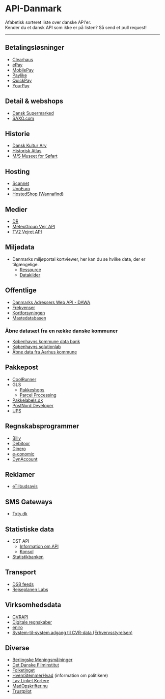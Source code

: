 # API-Danmark
Afabetisk sorteret liste over danske API'er.  
Kender du et dansk API som ikke er på listen? Så send et pull request! 

---

## Betalingsløsninger
- [Clearhaus](http://docs.gateway.clearhaus.com/)
- [ePay](http://tech.epay.dk/da/betalingswebservice)
- [MobilePay](http://www.danskebank.dk/da-dk/mobilepay/Pages/Developer.aspx)
- [Paylike](https://github.com/paylike/api-docs)
- [QuickPay](http://tech.quickpay.net/api/)
- [YourPay](http://api.yourpay.dk)

## Detail & webshops
- [Dansk Supermarked](https://developer.dansksupermarked.dk/v1/api/reference/overview/)
- [SAXO.com](http://api.saxo.com/)


## Historie
- [Dansk Kultur Arv](http://www.danskkulturarv.dk/api/)
- [Historisk Atlas](http://blog.historiskatlas.dk/api/)
- [M/S Museet for Søfart](http://mfs.dk/soeg-i-soefartshistorien/api)

## Hosting
- [Scannet](http://www.scannet.dk/webshop/integration/integration-med-api/)
- [UnoEuro](https://www.unoeuro.com/docs/api.php)
- [HostedShop (Wannafind)](http://api-help.hostedshop.dk)

## Medier
- [DR](http://www.dr.dk/mu-online/)
- [MeteoGroup Vejr API](http://www.meteogroup.com/da/dk/sektorer/medier/mobil/vejr-api.html)
- [TV2 Vejret API](https://vejret-api.tv2.dk)

## Miljødata
- Danmarks miljøportal kortviewer, her kan du se hvilke data, der er tilgængelige.
    - [Ressource](http://arealinformation.miljoeportal.dk/distribution/)
    - [Datakilder](http://www.miljoeportal.dk/soegmiljoedata/soeg_areal/Sider/download%20data.aspx)

## Offentlige
- [Danmarks Adressers Web API - DAWA](https://dawa.aws.dk/)
- [Frekvenser](http://filer.erhvervsstyrelsen.dk/mikrofon-offentligt-api)
- [Kortforsyningen](https://www.kortforsyningen.dk/content/webtjenester)
- [Mastedatabasen](https://mastedatabasen.dk/Viskort/ContentPages/DataFraDatabasen.aspx?callingapp=mastedb#webapi)

### Åbne datasæt fra en række danske kommuner
- [Københavns kommune data bank](http://data.kk.dk/)
- [Københavns solutionlab](http://cphsolutionslab.dk/)
- [Åbne data fra Aarhus kommune](http://www.odaa.dk/)

## Pakkepost
- [CoolRunner](http://docs.coolrunner.dk)
- GLS
    - [Pakkeshops](http://www.gls.dk/webservices_v2/wsPakkeshop.asmx?WSD)
    - [Parcel Processing](http://api.gls.dk/ws/)
- [Pakkelabels.dk](https://api.pakkelabels.dk)
- [PostNord Developer](https://developer.postnord.com)
- [UPS](https://www.ups.com/content/dk/da/resources/sri/apidefinition.html)

## Regnskabsprogrammer
- [Billy](https://www.billy.dk/api)
- [Debitoor](https://debitoor.dk/åben-api)
- [Dinero](https://api.dinero.dk/docs)
- [e-conomic](https://www.e-conomic.dk/tillaegsmoduler/api)
- [DynAccount](https://dynaccount.dk/funktioner/api-integration/)

## Reklamer
- [eTilbudsavis](http://docs.api.etilbudsavis.dk)

## SMS Gateways
- [Txty.dk](http://api.txty.dk/4/)

## Statistiske data
- DST API
    - [Information om API](http://www.dst.dk/da/Statistik/statistikbanken/api)
    - [Konsol](http://api.statbank.dk/console#subjects)
- [Statistikbanken](http://www.dst.dk/da/Statistik/statistikbanken.aspx)

## Transport
- [DSB feeds](http://www.dsb.dk/dsb-labs/feeds/)
- [Rejseplanen Labs](http://labs.rejseplanen.dk/)

## Virksomhedsdata
- [CVRAPI](http://cvrapi.dk)
- [Digitale regnskaber](http://datahub.virk.dk/dataset/system-til-system-adgang-til-regnskabsdata)
- [eniro](https://api.eniro.com)
- [System-til-system adgang til CVR-data (Erhvervsstyrelsen)](http://datahub.virk.dk/dataset/system-til-system-adgang-til-cvr-data)


## Diverse
- [Berlingske Meningsmålninger](http://www.b.dk/upload/webred/bmsandbox/opinion_poll/2015/pollofpolls.xml)
- [Det Danske Filminstitut](http://www.dfi.dk/opendata.aspx)
- [Folketinget](http://www.ft.dk/AabneData)
- [HvemStemmerHvad](http://www.hvemstemmerhvad.dk/api/api.php) (information om politikere)
- [Lav Linket Kortere](http://llk.dk/api)
- [MadOpskrifter.nu](http://start.madopskrifter.nu/MadopskrifternuAPI.aspx)
- [Trustpilot](https://developers.trustpilot.com/)
